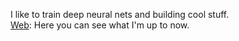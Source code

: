 I like to train deep neural nets and building cool stuff.               
 [Web](https://sreedeep.netlify.app/): Here you can see what I'm up to now.
